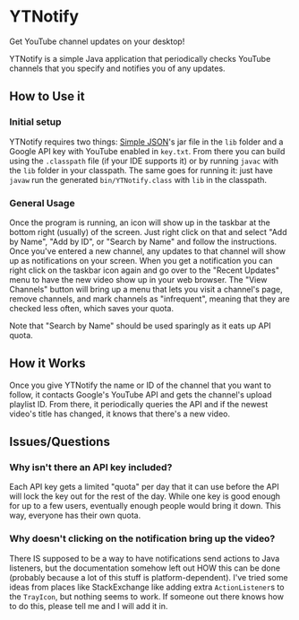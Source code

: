 # YTNotify
Get YouTube channel updates on your desktop!

YTNotify is a simple Java application that periodically checks YouTube channels that you specify and notifies you of any updates.

## How to Use it
### Initial setup

YTNotify requires two things: [Simple JSON](https://mvnrepository.com/artifact/com.googlecode.json-simple/json-simple/1.1.1)'s jar file in the `lib` folder and a Google API key with YouTube enabled in `key.txt`. From there you can build using the `.classpath` file (if your IDE supports it) or by running `javac` with the `lib` folder in your classpath. The same goes for running it: just have `javaw` run the generated `bin/YTNotify.class` with `lib` in the classpath.

### General Usage

Once the program is running, an icon will show up in the taskbar at the bottom right (usually) of the screen. Just right click on that and select "Add by Name", "Add by ID", or "Search by Name" and follow the instructions. Once you've entered a new channel, any updates to that channel will show up as notifications on your screen. When you get a notification you can right click on the taskbar icon again and go over to the "Recent Updates" menu to have the new video show up in your web browser. The "View Channels" button will bring up a menu that lets you visit a channel's page, remove channels, and mark channels as "infrequent", meaning that they are checked less often, which saves your quota.

Note that "Search by Name" should be used sparingly as it eats up API quota.

## How it Works

Once you give YTNotify the name or ID of the channel that you want to follow, it contacts Google's YouTube API and gets the channel's upload playlist ID. From there, it periodically queries the API and if the newest video's title has changed, it knows that there's a new video.

## Issues/Questions

### Why isn't there an API key included?

Each API key gets a limited "quota" per day that it can use before the API will lock the key out for the rest of the day. While one key is good enough for up to a few users, eventually enough people would bring it down. This way, everyone has their own quota.

### Why doesn't clicking on the notification bring up the video?

There IS supposed to be a way to have notifications send actions to Java listeners, but the documentation somehow left out HOW this can be done (probably because a lot of this stuff is platform-dependent). I've tried some ideas from places like StackExchange like adding extra `ActionListener`s to the `TrayIcon`, but nothing seems to work. If someone out there knows how to do this, please tell me and I will add it in.
